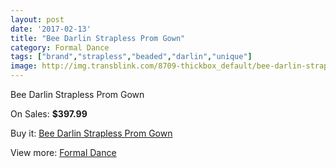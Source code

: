 ```yaml
---
layout: post
date: '2017-02-13'
title: "Bee Darlin Strapless Prom Gown"
category: Formal Dance
tags: ["brand","strapless","beaded","darlin","unique"]
image: http://img.transblink.com/8709-thickbox_default/bee-darlin-strapless-prom-gown.jpg
---
```

Bee Darlin Strapless Prom Gown

On Sales: **$397.99**
<a href="https://www.transblink.com/en/formal-dance/2869-bee-darlin-strapless-prom-gown.html"><amp-img layout="responsive" width="600" height="600" src="//img.transblink.com/8709-thickbox_default/bee-darlin-strapless-prom-gown.jpg" alt="Bee Darlin Strapless Prom Gown 0" /></a>
<a href="https://www.transblink.com/en/formal-dance/2869-bee-darlin-strapless-prom-gown.html"><amp-img layout="responsive" width="600" height="600" src="//img.transblink.com/8710-thickbox_default/bee-darlin-strapless-prom-gown.jpg" alt="Bee Darlin Strapless Prom Gown 1" /></a>

Buy it: [Bee Darlin Strapless Prom Gown](https://www.transblink.com/en/formal-dance/2869-bee-darlin-strapless-prom-gown.html "Bee Darlin Strapless Prom Gown")

View more: [Formal Dance](https://www.transblink.com/en/6-formal-dance "Formal Dance")